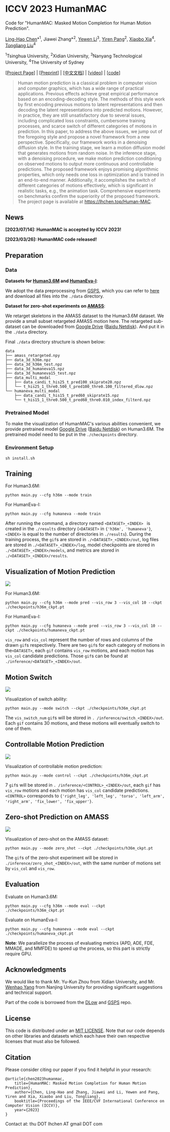 # ICCV 2023 HumanMAC

Code for "HumanMAC: Masked Motion Completion for Human Motion Prediction".

[Ling-Hao Chen](https://lhchen.top/)\*<sup>1</sup>, Jiawei Zhang\*<sup>2</sup>, [Yewen Li](https://scholar.google.com/citations?user=W5796yEAAAAJ)<sup>3</sup>, [Yiren Pang](https://www.linkedin.com/in/yrpang/)<sup>2</sup>, [Xiaobo Xia](https://xiaoboxia.github.io/)<sup>4</sup>, [Tongliang Liu](https://tongliang-liu.github.io/)<sup>4</sup>

<sup>1</sup>Tsinghua University, <sup>2</sup>Xidian University, <sup>3</sup>Nanyang Technological University, <sup>4</sup>The University of Sydney

[[Project Page](https://lhchen.top/Human-MAC/)] | [[Preprint](https://arxiv.org/abs/2302.03665)] | [[中文文档](doc-CN/README.md)] | [[video](https://www.youtube.com/watch?v=vfde9GdUHBs)] | [[code](https://github.com/LinghaoChan/HumanMAC)]

> Human motion prediction is a classical problem in computer vision and computer graphics, which has a wide range of practical applications. Previous effects achieve great empirical performance based on an encoding-decoding style. The methods of this style work by first encoding previous motions to latent representations and then decoding the latent representations into predicted motions. However, in practice, they are still unsatisfactory due to several issues, including complicated loss constraints, cumbersome training processes, and scarce switch of different categories of motions in prediction. In this paper, to address the above issues, we jump out of the foregoing style and propose a novel framework from a new perspective. Specifically, our framework works in a denoising diffusion style. In the training stage, we learn a motion diffusion model that generates motions from random noise. In the inference stage, with a denoising procedure, we make motion prediction conditioning on observed motions to output more continuous and controllable predictions. The proposed framework enjoys promising algorithmic properties, which only needs one loss in optimization and is trained in an end-to-end manner. Additionally, it accomplishes the switch of different categories of motions effectively, which is significant in realistic tasks, e.g., the animation task. Comprehensive experiments on benchmarks confirm the superiority of the proposed framework. The project page is available at https://lhchen.top/Human-MAC.

## News

**[2023/07/14]: HumanMAC is accepted by ICCV 2023!**

**[2023/03/26]: HumanMAC code released!**

## Preparation

### Data

**Datasets for [Human3.6M](http://vision.imar.ro/human3.6m/description.php) and [HumanEva-I](http://humaneva.is.tue.mpg.de/)**:

We adopt the data preprocessing from [GSPS](https://github.com/wei-mao-2019/gsps), which you can refer to [here](https://drive.google.com/drive/folders/1sb1n9l0Na5EqtapDVShOJJ-v6o-GZrIJ) and download all files into the `./data` directory.

**Dataset for zero-shot experiments on [AMASS](https://amass.is.tue.mpg.de/)**:

We retarget skeletons in the AMASS dataset to the Human3.6M dataset. We provide a small subset retargeted AMASS motion here. The retargeted sub-dataset can be downloaded from [Google Drive](https://drive.google.com/file/d/1ysXf0rpxNqx3FScIf5hkk7JIyM_54aLW/view) ([Baidu Netdisk](https://pan.baidu.com/s/1vljNdr7CwBgYlF2QX8S5EA?pwd=qnue)). And put it in the `./data` directory.

Final `./data` directory structure is shown below:

```
data
├── amass_retargeted.npy
├── data_3d_h36m.npz
├── data_3d_h36m_test.npz
├── data_3d_humaneva15.npz
├── data_3d_humaneva15_test.npz
├── data_multi_modal
│   ├── data_candi_t_his25_t_pred100_skiprate20.npz
│   └── t_his25_1_thre0.500_t_pred100_thre0.100_filtered_dlow.npz
└── humaneva_multi_modal
    ├── data_candi_t_his15_t_pred60_skiprate15.npz
    └── t_his15_1_thre0.500_t_pred60_thre0.010_index_filterd.npz
```

### Pretrained Model

To make the visualization of HumanMAC's various abilities convenient, we provide pretrained model [Google Drive](https://drive.google.com/file/d/1Jah4aIbrsSRTBqSxzT-MI55fD62PGxCT/view?usp=sharing)  ([Baidu Netdisk](https://pan.baidu.com/s/1kX88ya6J7j-pG46Se12Xkg?pwd=haj8)) on Human3.6M. The pretrained model need to be put in the `./checkpoints` directory.

### Environment Setup

```
sh install.sh
```

## Training

For Human3.6M:

```
python main.py --cfg h36m --mode train
```

For HumanEva-I:

```
python main.py --cfg humaneva --mode train
```

After running the command, a directory named `<DATASET>_<INDEX> ` is created in the `./results` directory (`<DATASET>` in `{'h36m', 'humaneva'}`, `<INDEX>` is equal to the number of directories in `./results`). During the training process, the `gif`s are stored in `./<DATASET>_<INDEX>/out`, log files are stored in `./<DATASET>_<INDEX>/log`, model checkpoints are stored in `./<DATASET>_<INDEX>/models`, and metrics are stored in `./<DATASET>_<INDEX>/results`.

## Visualization of Motion Prediction

![](./demos/pred.gif)

For Human3.6M:

```
python main.py --cfg h36m --mode pred --vis_row 3 --vis_col 10 --ckpt ./checkpoints/h36m_ckpt.pt
```

For HumanEva-I:

```
python main.py --cfg humaneva --mode pred --vis_row 3 --vis_col 10 --ckpt ./checkpoints/humaneva_ckpt.pt
```

`vis_row` and `vis_col` represent the number of rows and columns of the drawn `gif`s respectively. There are two `gif`s for each category of motions in the`<DATASET>`, each `gif` contains `vis_row` motions, and each motion has `vis_col` candidate predictions. Those `gif`s can be found at `./inference/<DATASET>_<INDEX>/out`.

## Motion Switch

![](/demos/switch.gif)

Visualization of switch ability: 

```
python main.py --mode switch --ckpt ./checkpoints/h36m_ckpt.pt
```

The `vis_switch_num` `gif`s will be stored in `. /inference/switch_<INDEX>/out`. Each `gif` contains 30 motions, and these motions will eventually switch to one of them.

## Controllable Motion Prediction

![](./demos/control.gif)

Visualization of controllable motion prediction: 

```
python main.py --mode control --ckpt ./checkpoints/h36m_ckpt.pt
```

7 `gif`s will be stored in `. /inference/<CONTROL>_<INDEX>/out`, each `gif` has `vis_row` motions and each motion has `vis_col` candidate predictions. `<CONTROL>` corresponds to `{'right_leg', 'left_leg', 'torso', 'left_arm', 'right_arm', 'fix_lower', 'fix_upper'}`.

## Zero-shot Prediction on AMASS

![](./demos/zero_shot.gif)

Visualization of zero-shot on the AMASS dataset:

```
python main.py --mode zero_shot --ckpt ./checkpoints/h36m_ckpt.pt
```

The `gif`s of the zero-shot experiment will be stored in `./inference/zero_shot_<INDEX>/out`, with the same number of motions set by `vis_col` and `vis_row`.

## Evaluation

Evaluate on Human3.6M:

```
python main.py --cfg h36m --mode eval --ckpt ./checkpoints/h36m_ckpt.pt
```

Evaluate on HumanEva-I:

```
python main.py --cfg humaneva --mode eval --ckpt ./checkpoints/humaneva_ckpt.pt
```

**Note**: We parallelize the process of evaluating metrics (APD, ADE, FDE, MMADE, and MMFDE) to speed up the process, so this part is strictly require GPU.

## Acknowledgments

We would like to thank Mr. Yu-Kun Zhou from Xidian University, and Mr. [Wenhao Yang](http://www.lamda.nju.edu.cn/yangwh/) from Nanjing University for providing significant suggestions and technical support.

Part of the code is borrowed from the [DLow](https://github.com/Khrylx/DLow) and [GSPS](https://github.com/wei-mao-2019/gsps) repo.

## License

This code is distributed under an [MIT LICENSE](https://github.com/LinghaoChan/HumanMAC/blob/main/LICENSE). Note that our code depends on other libraries and datasets which each have their own respective licenses that must also be followed.

## Citation

Please consider citing our paper if you find it helpful in your research:

```
@article{chen2023humanmac,
	title={HumanMAC: Masked Motion Completion for Human Motion Prediction},
	author={Chen, Ling-Hao and Zhang, Jiawei and Li, Yewen and Pang, Yiren and Xia, Xiaobo and Liu, Tongliang},
	booktitle={Proceedings of the IEEE/CVF International Conference on Computer Vision (ICCV)},
	year={2023}
}
```


Contact at: thu DOT lhchen AT gmail DOT com
